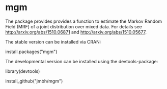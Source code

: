 # mgm

The package provides provides a function to estimate the Markov Random Field (MRF) of a joint distribution over mixed data. For details see http://arxiv.org/abs/1510.06871 and http://arxiv.org/abs/1510.05677.



The stable version can be installed via CRAN:

install.packages("mgm")



The developmental version can be installed using the devtools-package:

library(devtools)

install_github("jmbh/mgm")

